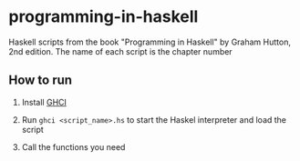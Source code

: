 # programming-in-haskell
Haskell scripts from the book "Programming in Haskell" by Graham Hutton, 2nd edition. The name of each script
is the chapter number


## How to run
1. Install [GHCI](https://www.haskell.org/downloads/)

2. Run `ghci <script_name>.hs` to start the Haskel interpreter and load the script

3. Call the functions you need
 

